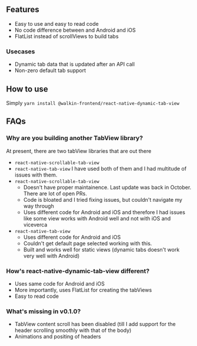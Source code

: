 ## Features 
- Easy to use and easy to read code
- No code difference between and Android and iOS 
- FlatList instead of scrollViews to build tabs 

### Usecases 
- Dynamic tab data that is updated after an API call 
- Non-zero default tab support 

## How to use
Simply `yarn install @walkin-frontend/react-native-dynamic-tab-view`

## FAQs

### Why are you building another TabView library? 
At present, there are two tabView libraries that are out there 
* `react-native-scrollable-tab-view`
* `react-native-tab-view`
I have used both of them and I had multitude of issues with them. 
* `react-native-scrollable-tab-view` 
  - Doesn't have proper maintainence. Last update was back in October. There are lot of open PRs. 
  - Code is bloated and I tried fixing issues, but couldn't navigate my way through 
  - Uses different code for Android and iOS and therefore I had issues like some view works with Android well and not with iOS and viceverca 
* `react-native-tab-view`
  - Uses different code for Android and iOS
  - Couldn't get default page selected working with this. 
  - Built and works well for static views (dynamic tabs doesn't work very well with Android)
  
  
### How's react-native-dynamic-tab-view different?
- Uses same code for Android and iOS 
- More importantly, uses FlatList for creating the tabViews 
- Easy to read code 

### What's missing in v0.1.0?
- TabView content scroll has been disabled (till I add support for the header scrolling smoothly with that of the body)
- Animations and positing of headers 


